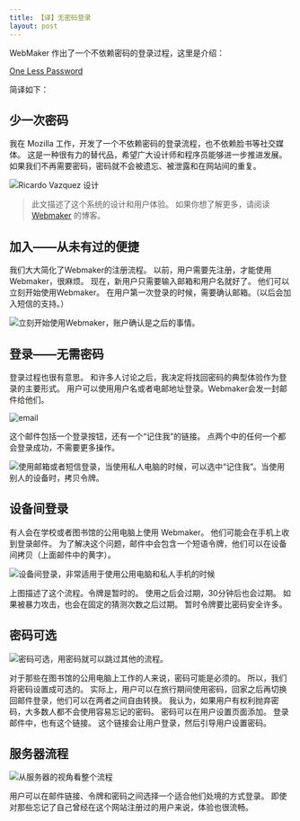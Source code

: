 ```yaml
---
title: 【译】无密码登录
layout: post
---
```


WebMaker 作出了一个不依赖密码的登录过程，这里是介绍：

[One Less Password](http://notebook.ideapublic.org/2014/one-less-password/)

简译如下：

## 少一次密码

我在 Mozilla 工作，开发了一个不依赖密码的登录流程，也不依赖脸书等社交媒体。
这是一种很有力的替代品，希望广大设计师和程序员能够进一步推进发展。
如果我们不再需要密码，密码就不会被遗忘、被泄露和在网站间的重复。

![Ricardo Vazquez 设计](http://notebook.ideapublic.org/wp-content/uploads/sites/5/2014/09/join-sign-in-buttons-300x66.png)

> 此文描述了这个系统的设计和用户体验。
> 如果你想了解更多，请阅读 [Webmaker](https://blog.webmaker.org/one-less-password/) 的博客。

## 加入——从未有过的便捷

我们大大简化了Webmaker的注册流程。
以前，用户需要先注册，才能使用Webmaker，很麻烦。
现在，新用户只需要输入邮箱和用户名就好了。
他们可以立刻开始使用Webmaker。
在用户第一次登录的时候，需要确认邮箱。（以后会加入短信的支持。）

![立刻开始使用Webmaker，账户确认是之后的事情。](http://notebook.ideapublic.org/wp-content/uploads/sites/5/2014/09/join1.png)

## 登录——无需密码

登录过程也很有意思。
和许多人讨论之后，我决定将找回密码的典型体验作为登录的主要形式。
用户可以使用用户名或者电邮地址登录。Webmaker会发一封邮件给他们。

![email](http://notebook.ideapublic.org/wp-content/uploads/sites/5/2014/09/login-email-2.png)

这个邮件包括一个登录按钮，还有一个“记住我”的链接。
点两个中的任何一个都会登录成功，不需要更多操作。

![使用邮箱或者短信登录，当使用私人电脑的时候，可以选中“记住我”。当使用别人的设备时，拷贝令牌。](http://notebook.ideapublic.org/wp-content/uploads/sites/5/2014/09/sign-in.png) 

## 设备间登录

有人会在学校或者图书馆的公用电脑上使用 Webmaker。
他们可能会在手机上收到登录邮件。
为了解决这个问题，邮件中会包含一个短语令牌，他们可以在设备间拷贝（上面邮件中的黄字）。

![设备间登录，非常适用于使用公用电脑和私人手机的时候](http://notebook.ideapublic.org/wp-content/uploads/sites/5/2014/09/sign-in-across-devices.png)

上图描述了这个流程。令牌是暂时的。
使用之后会过期，30分钟后也会过期。
如果被暴力攻击，也会在固定的猜测次数之后过期。
暂时令牌要比密码安全许多。

## 密码可选

![密码可选，用密码就可以跳过其他的流程。](http://notebook.ideapublic.org/wp-content/uploads/sites/5/2014/09/sign-in-password.png)

对于那些在图书馆的公用电脑上工作的人来说，密码可能是必须的。
所以，我们将密码设置成可选的。
实际上，用户可以在旅行期间使用密码，回家之后再切换回邮件登录，他们可以在两者之间自由转换。
我认为，如果用户有权利抛弃密码，大多数人都不会使用容易忘记的密码。
密码可以在用户设置页面添加。
登录邮件中，也有这个链接。
这个链接会让用户登录，然后引导用户设置密码。

## 服务器流程

![从服务器的视角看整个流程](http://notebook.ideapublic.org/wp-content/uploads/sites/5/2014/09/login-server-flow.png)

用户可以在邮件链接、令牌和密码之间选择一个适合他们处境的方式登录。
即使对那些忘记了自己曾经在这个网站注册过的用户来说，体验也很流畅。
